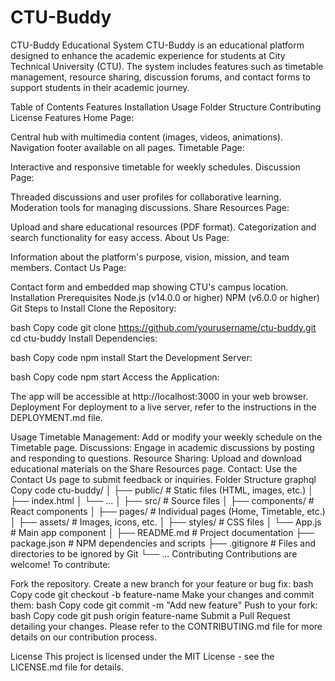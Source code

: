 # CTU-Buddy

CTU-Buddy Educational System
CTU-Buddy is an educational platform designed to enhance the academic experience for students at City Technical University (CTU). The system includes features such as timetable management, resource sharing, discussion forums, and contact forms to support students in their academic journey.

Table of Contents
Features
Installation
Usage
Folder Structure
Contributing
License
Features
Home Page:

Central hub with multimedia content (images, videos, animations).
Navigation footer available on all pages.
Timetable Page:

Interactive and responsive timetable for weekly schedules.
Discussion Page:

Threaded discussions and user profiles for collaborative learning.
Moderation tools for managing discussions.
Share Resources Page:

Upload and share educational resources (PDF format).
Categorization and search functionality for easy access.
About Us Page:

Information about the platform's purpose, vision, mission, and team members.
Contact Us Page:

Contact form and embedded map showing CTU's campus location.
Installation
Prerequisites
Node.js (v14.0.0 or higher)
NPM (v6.0.0 or higher)
Git
Steps to Install
Clone the Repository:

bash
Copy code
git clone https://github.com/yourusername/ctu-buddy.git
cd ctu-buddy
Install Dependencies:

bash
Copy code
npm install
Start the Development Server:

bash
Copy code
npm start
Access the Application:

The app will be accessible at http://localhost:3000 in your web browser.
Deployment
For deployment to a live server, refer to the instructions in the DEPLOYMENT.md file.

Usage
Timetable Management: Add or modify your weekly schedule on the Timetable page.
Discussions: Engage in academic discussions by posting and responding to questions.
Resource Sharing: Upload and download educational materials on the Share Resources page.
Contact: Use the Contact Us page to submit feedback or inquiries.
Folder Structure
graphql
Copy code
ctu-buddy/
│
├── public/               # Static files (HTML, images, etc.)
│   ├── index.html
│   └── ...
│
├── src/                  # Source files
│   ├── components/       # React components
│   ├── pages/            # Individual pages (Home, Timetable, etc.)
│   ├── assets/           # Images, icons, etc.
│   ├── styles/           # CSS files
│   └── App.js            # Main app component
│
├── README.md             # Project documentation
├── package.json          # NPM dependencies and scripts
├── .gitignore            # Files and directories to be ignored by Git
└── ...
Contributing
Contributions are welcome! To contribute:

Fork the repository.
Create a new branch for your feature or bug fix:
bash
Copy code
git checkout -b feature-name
Make your changes and commit them:
bash
Copy code
git commit -m "Add new feature"
Push to your fork:
bash
Copy code
git push origin feature-name
Submit a Pull Request detailing your changes.
Please refer to the CONTRIBUTING.md file for more details on our contribution process.

License
This project is licensed under the MIT License - see the LICENSE.md file for details.
